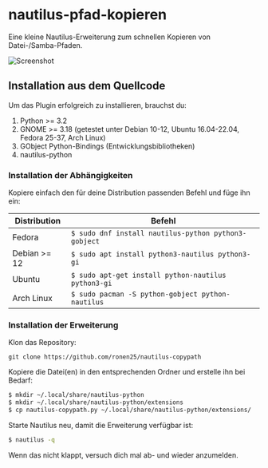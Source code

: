 # nautilus-pfad-kopieren
Eine kleine Nautilus-Erweiterung zum schnellen Kopieren von Datei-/Samba-Pfaden.

![Screenshot](https://github.com/ronen25/nautilus-copypath/blob/master/screenshots/Bildschirmfoto.png)

## Installation aus dem Quellcode
Um das Plugin erfolgreich zu installieren, brauchst du:
1. Python >= 3.2
2. GNOME >= 3.18 (getestet unter Debian 10-12, Ubuntu 16.04-22.04, Fedora 25-37, Arch Linux)
3. GObject Python-Bindings (Entwicklungsbibliotheken)
4. nautilus-python

### Installation der Abhängigkeiten
Kopiere einfach den für deine Distribution passenden Befehl und füge ihn ein:

| Distribution | Befehl|
|--------|--------|
| Fedora | ``` $ sudo dnf install nautilus-python python3-gobject ``` |
| Debian >= 12 | ``` $ sudo apt install python3-nautilus python3-gi ``` |
| Ubuntu | ``` $ sudo apt-get install python-nautilus python3-gi ``` |
| Arch Linux | ``` $ sudo pacman -S python-gobject python-nautilus ``` |

### Installation der Erweiterung
Klon das Repository:
```
git clone https://github.com/ronen25/nautilus-copypath
```

Kopiere die Datei(en) in den entsprechenden Ordner und erstelle ihn bei Bedarf:
```bash
$ mkdir ~/.local/share/nautilus-python
$ mkdir ~/.local/share/nautilus-python/extensions
$ cp nautilus-copypath.py ~/.local/share/nautilus-python/extensions/
```

Starte Nautilus neu, damit die Erweiterung verfügbar ist:
```bash
$ nautilus -q
```

Wenn das nicht klappt, versuch dich mal ab- und wieder anzumelden. 
